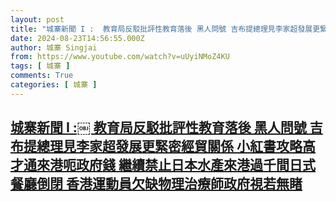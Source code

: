 ```yaml
---
layout: post
title: "城寨新聞 I :￼ 教育局反駁批評性教育落後 黑人問號 吉布提總理見李家超發展更緊密經貿關係 小紅書攻略高才通來港呃政府錢 繼續禁止日本水產來港過千間日式餐廳倒閉 香港運動員欠缺物理治療師政府視若無睹"
date: 2024-08-23T14:56:55.000Z
author: 城寨 Singjai
from: https://www.youtube.com/watch?v=uUyiNMoZ4KU
tags: [ 城寨 ]
comments: True
categories: [ 城寨 ]
---
```

<!--1724425015000-->
[城寨新聞 I :￼ 教育局反駁批評性教育落後 黑人問號 吉布提總理見李家超發展更緊密經貿關係 小紅書攻略高才通來港呃政府錢 繼續禁止日本水產來港過千間日式餐廳倒閉 香港運動員欠缺物理治療師政府視若無睹](https://www.youtube.com/watch?v=uUyiNMoZ4KU)
------

<div>

</div>
